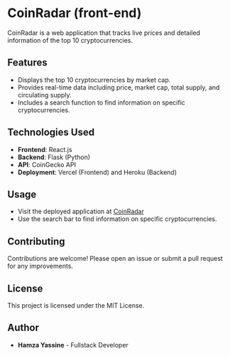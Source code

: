 # CoinRadar (front-end)

CoinRadar is a web application that tracks live prices and detailed information of the top 10 cryptocurrencies.

## Features

- Displays the top 10 cryptocurrencies by market cap.
- Provides real-time data including price, market cap, total supply, and circulating supply.
- Includes a search function to find information on specific cryptocurrencies.

## Technologies Used

- **Frontend**: React.js
- **Backend**: Flask (Python)
- **API**: CoinGecko API
- **Deployment**: Vercel (Frontend) and Heroku (Backend)

## Usage

- Visit the deployed application at [CoinRadar](https://coinradar-frontend.vercel.app/)
- Use the search bar to find information on specific cryptocurrencies.

## Contributing

Contributions are welcome! Please open an issue or submit a pull request for any improvements.

## License
This project is licensed under the MIT License.

## Author
- **Hamza Yassine** - Fullstack Developer
